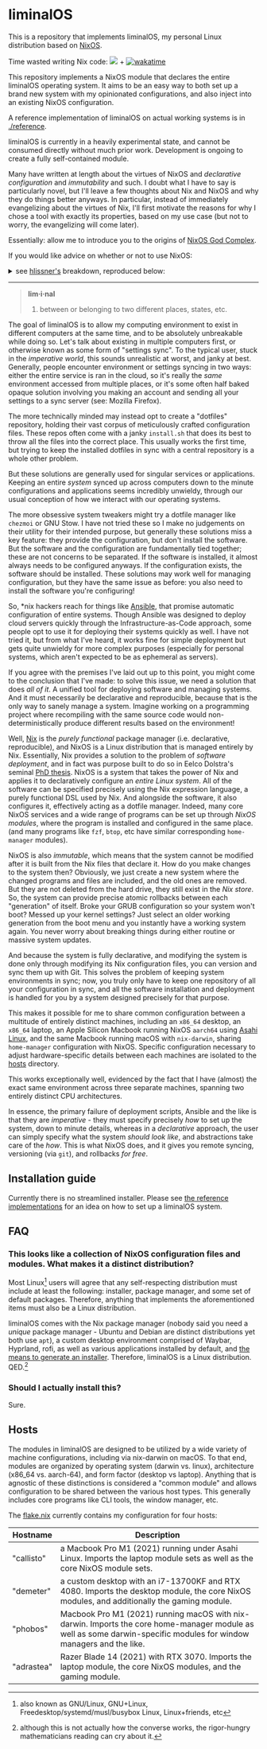 # liminalOS

This is a repository that implements liminalOS, my personal Linux distribution
based on [NixOS](https://nixos.org/).

Time wasted writing Nix code:
![](https://wakatime.com/badge/user/018dc5b8-ba5a-4572-a38a-b526d1b28240/project/c59b3d5e-0c9c-4bd5-a752-e75522ab0cdc.svg) + [![wakatime](https://wakatime.com/badge/user/018dc5b8-ba5a-4572-a38a-b526d1b28240/project/de5e82f8-8a09-42cb-ae45-9c80f2ab5a41.svg)](https://wakatime.com/badge/user/018dc5b8-ba5a-4572-a38a-b526d1b28240/project/de5e82f8-8a09-42cb-ae45-9c80f2ab5a41)

This repository implements a NixOS module that declares the entire liminalOS
operating system. It aims to be an easy way to both set up a brand new system
with my opinionated configurations, and also inject into an existing NixOS
configuration.

A reference implementation of liminalOS on actual working systems is in
[./reference](./reference).

liminalOS is currently in a heavily experimental state, and cannot be consumed
directly without much prior work. Development is ongoing to create a fully
self-contained module.

Many have written at length about the virtues of NixOS and _declarative
configuration_ and _immutability_ and such. I doubt what I have to say is
particularly novel, but I'll leave a few thoughts about Nix and NixOS and why
they do things better anyways. In particular, instead of immediately
evangelizing about the virtues of Nix, I'll first motivate the reasons for why
I chose a tool with exactly its properties, based on my use case (but not to
worry, the evangelizing will come later).

Essentially: allow me to introduce you to the
origins of [NixOS God
Complex](https://www.reddit.com/r/NixOS/comments/kauf1m/dealing_with_post_nixflake_god_complex/).

If you would like advice on whether or not to use NixOS:

<details> <summary>see <a
href="https://github.com/hlissner/dotfiles">hlissner's</a> breakdown,
reproduced below:</summary> Should I use NixOS?

Short answer: no.

Long answer: no really. Don't.

Long long answer: I'm not kidding. Don't.

Unsigned long long answer: Alright alright. Here's why not:

Its learning curve is steep. You will trial and error your way to
enlightenment, if you survive the frustration long enough. NixOS is unlike
other Linux distros. Your issues will be unique and difficult to google. A
decent grasp of Linux and your chosen services is a must, if only to
distinguish Nix(OS) issues from Linux (or upstream) issues -- as well as to
debug them or report them to the correct authority (and coherently). If words
like "declarative", "generational", and "immutable" don't put your sexuality in
jeopardy, you're considering NixOS for the wrong reasons. The overhead of
managing a NixOS config will rarely pay for itself with 3 systems or fewer
(perhaps another distro with nix on top would suit you better?). Official
documentation for Nix(OS) is vast, but shallow. Unofficial resources and
example configs are sparse and tend toward too simple or too complex (and most
are outdated). Case in point: this repo. The Nix language is obtuse and its
toolchain is not intuitive. Your experience will be infinitely worse if
functional languages are alien to you, however, learning Nix is a must to do
even a fraction of what makes NixOS worth the trouble. If you need somebody
else to tell you whether or not you need NixOS, you don't need NixOS.
</details>

<hr />

<!-- prettier-ignore -->
> **lim·i·nal**
> 1. between or belonging to two different places, states, etc.

The goal of liminalOS is to allow my computing environment to exist in
different computers at the same time, and to be absolutely unbreakable while
doing so. Let's talk about existing in multiple computers first, or otherwise
known as some form of "settings sync". To the typical user, stuck in the
_imperative world_, this sounds unrealistic at worst, and janky at best.
Generally, people encounter environment or settings syncing in two ways: either
the entire service is ran in the cloud, so it's really the _same_ environment
accessed from multiple places, or it's some often half baked opaque solution
involving you making an account and sending all your settings to a sync server
(see: Mozilla Firefox).

The more technically minded may instead opt to create a "dotfiles" repository,
holding their vast corpus of meticulously crafted configuration files. These
repos often come with a janky `install.sh` that does its best to throw all the
files into the correct place. This usually works the first time, but trying to
keep the installed dotfiles in sync with a central repository is a whole other
problem.

But these solutions are generally used for singular services or applications.
Keeping an entire _system_ synced up across computers down to the minute
configurations and applications seems incredibly unwieldy, through our usual
conception of how we interact with our operating systems.

The more obsessive system tweakers might try a dotfile manager like `chezmoi`
or GNU Stow. I have not tried these so I make no judgements on their utility
for their intended purpose, but generally these solutions miss a key feature:
they provide the configuration, but don't install the software. But the
software and the configuration are fundamentally tied together; these are not
concerns to be separated. If the software is installed, it almost always needs
to be configured anyways. If the configuration exists, the software should be
installed. These solutions may work well for managing configuration, but they
have the same issue as before: you also need to install the software you're
configuring!

So, *nix hackers reach for things like [Ansible](https://www.ansible.com/), that
promise automatic configuration of entire systems. Though Ansible was designed
to deploy cloud servers quickly through the Infrastructure-as-Code approach,
some people opt to use it for deploying their systems quickly as well. I have
not tried it, but from what I've heard, it works fine for simple deployment but
gets quite unwieldy for more complex purposes (especially for personal systems,
which aren't expected to be as ephemeral as servers).

If you agree with the premises I've laid out up to this point,  you might come
to the conclusion that I've made: to solve this issue, we need a solution that
does _all of it_. A unified tool for deploying software and managing systems.
And it must necessarily be declarative and reproducible, because that is the
only way to sanely manage a system. Imagine working on a programming project
where recompiling with the same source code would non-deterministically produce
different results based on the environment!

Well, [Nix](https://nixos.org/) is the _purely functional_ package manager
(i.e. declarative, reproducible), and NixOS is a Linux distribution that is
managed entirely by Nix. Essentially, Nix provides a solution to the problem of
_software deployment_, and in fact was purpose built to do so in Eelco
Dolstra's seminal [PhD
thesis](https://edolstra.github.io/pubs/phd-thesis.pdf). NixOS is a system that
takes the power of Nix and applies it to declaratively configure an _entire
Linux system_. All of the software can be specified precisely using the Nix
expression language, a purely functional DSL used by Nix. And alongside the
software, it also configures it, effectively acting as a dotfile manager.
Indeed, many core NixOS services and a wide range of programs can be set up
through _NixOS modules_, where the program is installed and configured in the
same place. (and many programs like `fzf`, `btop`, etc have similar
corresponding `home-manager` modules).

NixOS is also _immutable_, which means that the system cannot be modified after
it is built from the Nix files that declare it. How do you make changes to the
system then? Obviously, we just create a new system where the changed programs
and files are included, and the old ones are removed. But they are not deleted
from the hard drive, they still exist in the _Nix store_. So, the system can
provide precise atomic rollbacks between each "generation" of itself. Broke
your GRUB configuration so your system won't boot? Messed up your kernel
settings? Just select an older working generation from the boot menu and you
instantly have a working system again. You never worry about breaking things
during either routine or massive system updates.

And because the system is fully declarative, and modifying the system is done
only through modifying its Nix configuration files,  you can version and sync
them up with Git. This solves the problem of keeping system environments in
sync; now, you truly only have to keep one repository of all your configuration
in sync, and all the software installation and deployment is handled for you by
a system designed precisely for that purpose.

This makes it possible for me to share common configuration between a multitude
of entirely distinct machines, including an `x86_64` desktop, an `x86_64`
laptop, an Apple Silicon Macbook running NixOS `aarch64` using [Asahi
Linux](https://asahilinux.org/), and the same Macbook running macOS with
`nix-darwin`, sharing `home-manager` configuration with NixOS. Specific
configuration necessary to adjust hardware-specific details between each
machines are isolated to the [hosts](./hosts) directory.

This works exceptionally well, evidenced by the fact that I have (almost) the
exact same environment across three separate machines, spanning two entirely
distinct CPU architectures.

In essence, the primary failure of deployment scripts, Ansible and the like is
that they are _imperative_ - they must specify precisely _how_ to set up the
system, down to minute details, whereas in a _declarative_ approach, the user
can simply specify what the system _should look like_, and abstractions take
care of the _how_. This is what NixOS does, and it gives you remote syncing,
versioning (via `git`), and rollbacks _for free_.


## Installation guide

Currently there is no streamlined installer. Please see [the reference
implementations](./reference) for an idea on how to set up a liminalOS system.

## FAQ

### This looks like a collection of NixOS configuration files and modules. What makes it a distinct distribution?

Most Linux[^1] users will agree that any self-respecting distribution must
include at least the following: installer, package manager, and some set of
default packages. Therefore, anything that implements the aforementioned items
must also be a Linux distribution.

liminalOS comes with the Nix package manager (nobody said you need a _unique_
package manager - Ubuntu and Debian are distinct distributions yet both use
`apt`), a custom desktop environment comprised of Waybar, Hyprland, rofi, as
well as various applications installed by default, and
[the means to generate an installer](https://nixos.wiki/wiki/Creating_a_NixOS_live_CD).
Therefore, liminalOS is a Linux distribution. QED.[^2]

### Should I actually install this?

Sure.

## Hosts

The modules in liminalOS are designed to be utilized by a wide variety of
machine configurations, including via nix-darwin on macOS. To that end, modules
are organized by operating system (darwin vs. linux), architecture (x86_64 vs.
aarch-64), and form factor (desktop vs laptop). Anything that is agnostic of
these distinctions is considered a "common module" and allows configuration to
be shared between the various host types. This generally includes core programs
like CLI tools, the window manager, etc.

The [flake.nix](/flake.nix) currently contains my configuration for four hosts:

| Hostname   | Description                                                                                                                                                         |
| ---------- | ------------------------------------------------------------------------------------------------------------------------------------------------------------------- |
| "callisto" | a Macbook Pro M1 (2021) running under Asahi Linux. Imports the laptop module sets as well as the core NixOS module sets.                                            |
| "demeter"  | a custom desktop with an i7-13700KF and RTX 4080. Imports the desktop module, the core NixOS modules, and additionally the gaming module.                           |
| "phobos"   | Macbook Pro M1 (2021) running macOS with nix-darwin. Imports the core home-manager module as well as some darwin-specific modules for window managers and the like. |
| "adrastea" | Razer Blade 14 (2021) with RTX 3070. Imports the laptop module, the core NixOS modules, and the gaming module.                                                      |

[^1]:
    also known as GNU/Linux, GNU+Linux, Freedesktop/systemd/musl/busybox Linux,
    Linux+friends, etc

[^2]:
    although this is not actually how the converse works, the rigor-hungry
    mathematicians reading can cry about it.

<!--## Keybinds-->
<!---->
<!--Non-exhaustive.-->
<!---->
<!--| Shortcut                                                                                                 | Action                           |-->
<!--| -------------------------------------------------------------------------------------------------------- | -------------------------------- |-->
<!--| <kbd>Super</kbd> + <kbd>W</kbd>                                                                          | Toggle floating                  |-->
<!--| <kbd>Super</kbd> + <kbd>K</kbd>                                                                          | Toggle layout                    |-->
<!--| <kbd>Super</kbd> + <kbd>E</kbd>                                                                          | Open Dolphin                     |-->
<!--| <kbd>Super</kbd> + <kbd>T</kbd>                                                                          | Open kitty                       |-->
<!--| <kbd>Super</kbd> + <kbd>F</kbd>                                                                          | Open librewolf                   |-->
<!--| <kbd>Super</kbd> + <kbd>R</kbd>                                                                          | Open pavucontrol                 |-->
<!--| <kbd>Super</kbd> + <kbd>Space</kbd>                                                                      | Open rofi                        |-->
<!--| <kbd>Super</kbd> + <kbd>Backspace</kbd>                                                                  | Open logout menu                 |-->
<!--| <kbd>Super</kbd> + <kbd>L</kbd>                                                                          | Screenshot region                |-->
<!--| <kbd>Super</kbd> + <kbd>H</kbd><kbd>J</kbd><kbd>K</kbd><kbd>L</kbd>                                      | Move around                      |-->
<!--| <kbd>Super</kbd> + <kbd>Ctrl</kbd> + <kbd>H</kbd><kbd>L</kbd>                                            | Move workspaces                  |-->
<!--| <kbd>Super</kbd> + <kbd>Alt</kbd> + <kbd>Ctrl</kbd> + <kbd>H</kbd><kbd>J</kbd><kbd>K</kbd><kbd>L</kbd>   | Move windows around workspaces   |-->
<!--| <kbd>Super</kbd> + <kbd>Shift</kbd> + <kbd>Ctrl</kbd> + <kbd>H</kbd><kbd>J</kbd><kbd>K</kbd><kbd>L</kbd> | Move windows around              |-->
<!--| <kbd>Super</kbd> + <kbd>S</kbd>                                                                          | Open Special Workspace           |-->
<!--| <kbd>Super</kbd> + <kbd>Enter</kbd>                                                                      | Fullscreen Window                |-->
<!--| <kbd>Super</kbd> + <kbd>Alt</kbd> + <kbd>S</kbd>                                                         | Move Window to Special Workspace |-->
